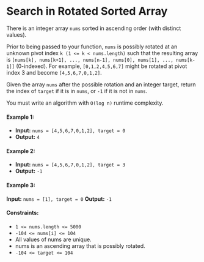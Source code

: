 # Search in Rotated Sorted Array

There is an integer array `nums` sorted in ascending order (with distinct values).

Prior to being passed to your function, `nums` is possibly rotated at an unknown pivot index `k (1 <= k < nums.length)` such that the resulting array is `[nums[k], nums[k+1], ..., nums[n-1], nums[0], nums[1], ..., nums[k-1]]` (0-indexed). For example, `[0,1,2,4,5,6,7]` might be rotated at pivot index 3 and become `[4,5,6,7,0,1,2]`.

Given the array `nums` after the possible rotation and an integer target, return the index of `target` if it is in `nums`, or `-1` if it is not in `nums`.

You must write an algorithm with `O(log n)` runtime complexity.

#### Example 1:
- **Input:** `nums = [4,5,6,7,0,1,2], target = 0`
- **Output:** `4`

#### Example 2:
- **Input:** `nums = [4,5,6,7,0,1,2], target = 3`
- **Output:** `-1`

#### Example 3:
**Input:** `nums = [1], target = 0`
**Output:** `-1`


#### Constraints:
- `1 <= nums.length <= 5000`
- `-104 <= nums[i] <= 104`
- All values of nums are unique.
- nums is an ascending array that is possibly rotated.
- ``-104 <= target <= 104``